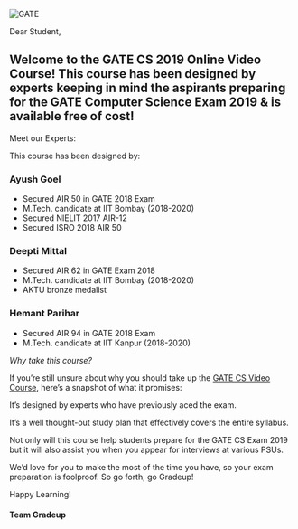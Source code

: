 
![GATE](/blog/img/gatecs.jpg "GATE")

Dear Student,

 

## Welcome to the GATE CS 2019 Online Video Course! This course has been designed by experts keeping in mind the aspirants preparing for the GATE Computer Science Exam 2019 & is available free of cost!

 
Meet our Experts:

 
This course has been designed by:


### Ayush Goel

- Secured AIR 50 in GATE 2018 Exam
- M.Tech. candidate at IIT Bombay (2018-2020)
- Secured NIELIT 2017 AIR-12
- Secured ISRO 2018 AIR 50

### Deepti Mittal

- Secured AIR 62 in GATE Exam 2018
- M.Tech. candidate at IIT Bombay (2018-2020)
- AKTU bronze medalist

### Hemant Parihar

- Secured AIR 94 in GATE 2018 Exam
- M.Tech. candidate at IIT Kanpur (2018-2020)

_Why take this course?_ 

 
If you’re still unsure about why you should take up the [GATE CS Video Course](https://gradeup.co/courses/gate-cse-video-lectures-free?openInBrowser=1&utm_medium=gate_cs&utm_source=email&utm_source=email&utm_medium=gate_cs), here’s a snapshot of what it promises:

 
 
It’s designed by experts who have previously aced the exam.

 
 
It’s a well thought-out study plan that effectively covers the entire syllabus.

 
 
Not only will this course help students prepare for the GATE CS Exam 2019 but it will also assist you when you appear for interviews at various PSUs.

 
 
We’d love for you to make the most of the time you have, so your exam preparation is foolproof. So go forth, go Gradeup!

 
Happy Learning!

#### Team Gradeup

  
